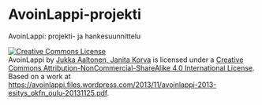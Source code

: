 AvoinLappi-projekti
========

AvoinLappi: projekti- ja hankesuunnittelu

<a rel="license" href="http://creativecommons.org/licenses/by-nc-sa/4.0/"><img alt="Creative Commons License" style="border-width:0" src="https://i.creativecommons.org/l/by-nc-sa/4.0/80x15.png" /></a><br /><span xmlns:dct="http://purl.org/dc/terms/" property="dct:title">AvoinLappi</span> by <a xmlns:cc="http://creativecommons.org/ns#" href="http://fi.linkedin.com/in/jukkaaaltonen/" property="cc:attributionName" rel="cc:attributionURL">Jukka Aaltonen, Janita Korva</a> is licensed under a <a rel="license" href="http://creativecommons.org/licenses/by-nc-sa/4.0/">Creative Commons Attribution-NonCommercial-ShareAlike 4.0 International License</a>.<br />Based on a work at <a xmlns:dct="http://purl.org/dc/terms/" href="https://avoinlappi.files.wordpress.com/2013/11/avoinlappi-2013-esitys_okfn_oulu-20131125.pdf" rel="dct:source">https://avoinlappi.files.wordpress.com/2013/11/avoinlappi-2013-esitys_okfn_oulu-20131125.pdf</a>.

